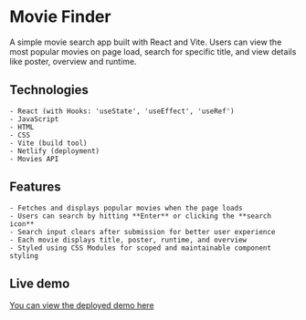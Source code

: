 # Movie Finder

A simple movie search app built with React and Vite.
Users can view the most popular movies on page load, search for specific title, and view details like poster, overview and runtime.

## Technologies

    - React (with Hooks: 'useState', 'useEffect', 'useRef')
    - JavaScript
    - HTML
    - CSS
    - Vite (build tool)
    - Netlify (deployment)
    - Movies API

## Features

    - Fetches and displays popular movies when the page loads
    - Users can search by hitting **Enter** or clicking the **search icon**
    - Search input clears after submission for better user experience
    - Each movie displays title, poster, runtime, and overview
    - Styled using CSS Modules for scoped and maintainable component styling

## Live demo

[You can view the deployed demo here](https://incandescent-phoenix-1b2fa2.netlify.app/)
